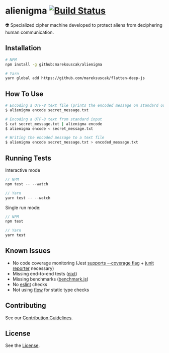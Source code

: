 # alienigma [![Build Status](https://travis-ci.org/mareksuscak/alienigma.svg?branch=master)](https://travis-ci.org/mareksuscak/alienigma)
👽  Specialized cipher machine developed to protect aliens from deciphering 
human communication.

## Installation

```sh
# NPM
npm install -g github:mareksuscak/alienigma

# Yarn
yarn global add https://github.com/mareksuscak/flatten-deep-js
```

## How To Use

```sh
# Encoding a UTF-8 text file (prints the encoded message on standard output)
$ alienigma encode secret_message.txt

# Encoding a UTF-8 text from standard input
$ cat secret_message.txt | alienigma encode
$ alienigma encode < secret_message.txt

# Writing the encoded message to a text file
$ alienigma encode secret_message.txt > encoded_message.txt
```

## Running Tests

Interactive mode

```js
// NPM
npm test -- --watch

// Yarn
yarn test -- --watch
```

Single run mode:

```js
// NPM
npm test

// Yarn
yarn test
```

## Known Issues

- No code coverage monitoring (Jest [supports --coverage flag](http://facebook.github.io/jest/docs/cli.html#coverage) + 
  [junit reporter](https://github.com/larrymyers/jasmine-reporters) necessary)
- Missing end-to-end tests ([nixt](https://github.com/vesln/nixt))
- Missing benchmarks ([benchmark.js](https://benchmarkjs.com/))
- No [eslint](http://eslint.org/) checks
- Not using [flow](https://flow.org/) for static type checks

## Contributing

See our [Contribution Guidelines](CONTRIBUTING.md).

## License

See the [License](LICENSE.md).
